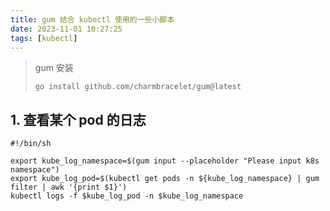 ```yaml
---
title: gum 结合 kubectl 使用的一些小脚本
date: 2023-11-01 10:27:25
tags: [kubectl]
---
```


> gum 安装
> ```shell
> go install github.com/charmbracelet/gum@latest
> ```


## 1. 查看某个 pod 的日志

```shell
#!/bin/sh

export kube_log_namespace=$(gum input --placeholder "Please input k8s namespace")
export kube_log_pod=$(kubectl get pods -n ${kube_log_namespace} | gum filter | awk '{print $1}')
kubectl logs -f $kube_log_pod -n $kube_log_namespace
```


